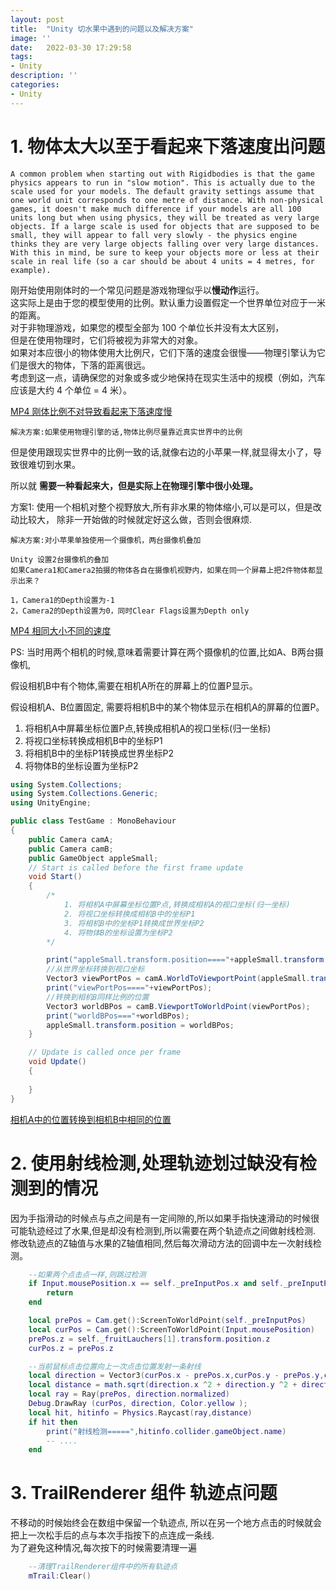 ```yaml
---
layout: post
title:  "Unity 切水果中遇到的问题以及解决方案"
image: ''
date:   2022-03-30 17:29:58
tags:
- Unity
description: ''
categories: 
- Unity
---
```

# 1. 物体太大以至于看起来下落速度出问题
```
A common problem when starting out with Rigidbodies is that the game physics appears to run in "slow motion". This is actually due to the scale used for your models. The default gravity settings assume that one world unit corresponds to one metre of distance. With non-physical games, it doesn't make much difference if your models are all 100 units long but when using physics, they will be treated as very large objects. If a large scale is used for objects that are supposed to be small, they will appear to fall very slowly - the physics engine thinks they are very large objects falling over very large distances. With this in mind, be sure to keep your objects more or less at their scale in real life (so a car should be about 4 units = 4 metres, for example).
```
刚开始使用刚体时的一个常见问题是游戏物理似乎以**慢动作**运行。  
这实际上是由于您的模型使用的比例。默认重力设置假定一个世界单位对应于一米的距离。  
对于非物理游戏，如果您的模型全部为 100 个单位长并没有太大区别，  
但是在使用物理时，它们将被视为非常大的对象。   
如果对本应很小的物体使用大比例尺，它们下落的速度会很慢——物理引擎认为它们是很大的物体，下落的距离很远。  
考虑到这一点，请确保您的对象或多或少地保持在现实生活中的规模（例如，汽车应该是大约 4 个单位 = 4 米）。


[MP4 刚体比例不对导致看起来下落速度慢](..\assets\video\rigidbody.mp4)  

```解决方案:如果使用物理引擎的话,物体比例尽量靠近真实世界中的比例```

但是使用跟现实世界中的比例一致的话,就像右边的小苹果一样,就显得太小了，导致很难切到水果。

所以就
**需要一种看起来大，但是实际上在物理引擎中很小处理。**

方案1: 使用一个相机对整个视野放大,所有非水果的物体缩小,可以是可以，但是改动比较大，
除非一开始做的时候就定好这么做，否则会很麻烦.


```解决方案:对小苹果单独使用一个摄像机，两台摄像机叠加```  
```
Unity 设置2台摄像机的叠加
如果Camera1和Camera2拍摄的物体各自在摄像机视野内，如果在同一个屏幕上把2件物体都显示出来？

1，Camera1的Depth设置为-1
2，Camera2的Depth设置为0，同时Clear Flags设置为Depth only
```
[MP4 相同大小不同的速度](..\assets\video\rigidbody_camera2.mp4)  

PS: 当时用两个相机的时候,意味着需要计算在两个摄像机的位置,比如A、B两台摄像机,

假设相机B中有个物体,需要在相机A所在的屏幕上的位置P显示。

假设相机A、B位置固定, 需要将相机B中的某个物体显示在相机A的屏幕的位置P。

1. 将相机A中屏幕坐标位置P点,转换成相机A的视口坐标(归一坐标)
2. 将视口坐标转换成相机B中的坐标P1
3. 将相机B中的坐标P1转换成世界坐标P2
4. 将物体B的坐标设置为坐标P2
```c#
using System.Collections;
using System.Collections.Generic;
using UnityEngine;

public class TestGame : MonoBehaviour
{
    public Camera camA;
    public Camera camB;
    public GameObject appleSmall;
    // Start is called before the first frame update
    void Start()
    {
        /*
            1. 将相机A中屏幕坐标位置P点,转换成相机A的视口坐标(归一坐标)
            2. 将视口坐标转换成相机B中的坐标P1
            3. 将相机B中的坐标P1转换成世界坐标P2
            4. 将物体B的坐标设置为坐标P2
        */

        print("appleSmall.transform.position===="+appleSmall.transform.position);
        //从世界坐标转换到视口坐标
        Vector3 viewPortPos = camA.WorldToViewportPoint(appleSmall.transform.position);
        print("viewPortPos===="+viewPortPos);
        //转换到相机B同样比例的位置
        Vector3 worldBPos = camB.ViewportToWorldPoint(viewPortPos);
        print("worldBPos==="+worldBPos);
        appleSmall.transform.position = worldBPos;
    }

    // Update is called once per frame
    void Update()
    {
        
    }
}
```
[相机A中的位置转换到相机B中相同的位置](..\assets\video\rigidbody_camera2_convert.mp4)  


# 2. 使用射线检测,处理轨迹划过缺没有检测到的情况
因为手指滑动的时候点与点之间是有一定间隙的,所以如果手指快速滑动的时候很可能轨迹经过了水果,但是却没有检测到,所以需要在两个轨迹点之间做射线检测.  
修改轨迹点的Z轴值与水果的Z轴值相同,然后每次滑动方法的回调中左一次射线检测。  
```lua
    --如果两个点击点一样,则跳过检测
    if Input.mousePosition.x == self._preInputPos.x and self._preInputPos.y == Input.mousePosition.y then
        return
    end

    local prePos = Cam.get():ScreenToWorldPoint(self._preInputPos)
    local curPos = Cam.get():ScreenToWorldPoint(Input.mousePosition)
    prePos.z = self._fruitLauchers[1].transform.position.z
    curPos.z = prePos.z

    --当前鼠标点击位置向上一次点击位置发射一条射线
    local direction = Vector3(curPos.x - prePos.x,curPos.y - prePos.y,curPos.z - prePos.z)
    local distance = math.sqrt(direction.x ^2 + direction.y ^2 + direction.z ^ 2)
    local ray = Ray(prePos, direction.normalized)
    Debug.DrawRay (curPos, direction, Color.yellow ); 
    local hit, hitinfo = Physics.Raycast(ray,distance)  
    if hit then
        print("射线检测=====",hitinfo.collider.gameObject.name)
        -- ....
    end
```

# 3. TrailRenderer 组件 轨迹点问题
不移动的时候始终会在数组中保留一个轨迹点,  所以在另一个地方点击的时候就会把上一次松手后的点与本次手指按下的点连成一条线.  
为了避免这种情况,每次按下的时候需要清理一遍  
```lua
    --清理TrailRenderer组件中的所有轨迹点
    mTrail:Clear()
```  

